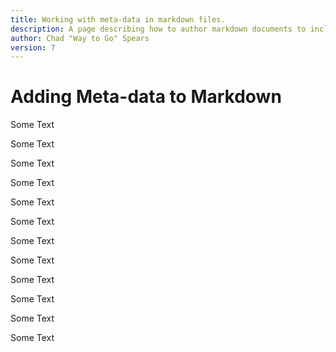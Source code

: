 ```yaml
---
title: Working with meta-data in markdown files.
description: A page describing how to author markdown documents to include meta data....
author: Chad "Way to Go" Spears
version: 7
---
```


# Adding Meta-data to Markdown

Some Text

Some Text

Some Text

Some Text

Some Text

Some Text

Some Text

Some Text

Some Text

Some Text

Some Text

Some Text

